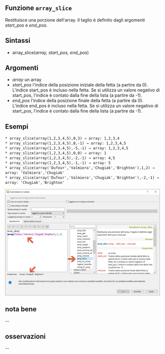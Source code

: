 ## Funzione `array_slice`

Restituisce una porzione dell'array. Il taglio è definito dagli argomenti _start_pos_ e _end_pos_.

## Sintassi

* array_slice(_array, start_pos, end_pos_)

## Argomenti

* _array_ un array
* _start_pos_ l'indice della posizione iniziale della fetta (a partire da 0). L'indice start_pos è incluso nella fetta. Se si utilizza un valore negativo di start_pos, l'indice è contato dalla fine della lista (a partire da -1).
* _end_pos_ l'indice della posizione finale della fetta (a partire da 0). L'indice end_pos è incluso nella fetta. Se si utilizza un valore negativo di start_pos, l'indice è contato dalla fine della lista (a partire da -1).

## Esempi
```
* array_slice(array(1,2,3,4,5),0,3) → array: 1,2,3,4
* array_slice(array(1,2,3,4,5),0,-1) → array: 1,2,3,4,5
* array_slice(array(1,2,3,4,5),-5,-1) → array: 1,2,3,4,5
* array_slice(array(1,2,3,4,5),0,0) → array: 1
* array_slice(array(1,2,3,4,5),-2,-1) → array: 4,5
* array_slice(array(1,2,3,4,5),-1,-1) → array: 5
* array_slice(array('Dufour','Valmiera','Chugiak','Brighton'),1,2) → array: 'Valmiera','Chugiak'
* array_slice(array('Dufour','Valmiera','Chugiak','Brighton'),-2,-1) → array: 'Chugiak','Brighton'
```

<img src="/img/arrays/array_slice/array_slice1.png">

## nota bene

--

## osservazioni

--